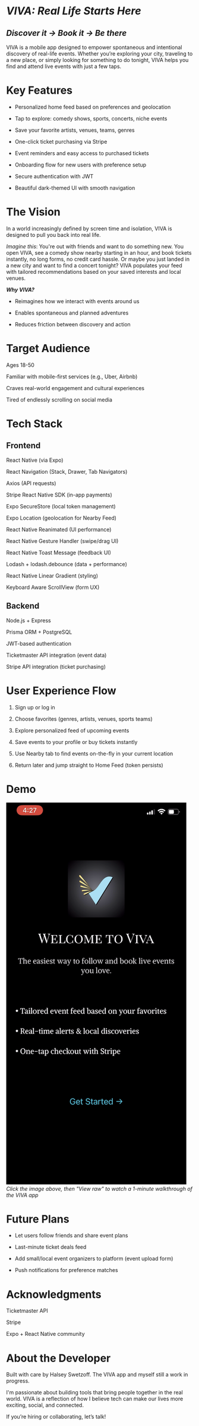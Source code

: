 # ***VIVA: Real Life Starts Here***

## *Discover it → Book it → Be there*

VIVA is a mobile app designed to empower spontaneous and intentional discovery of real-life events. Whether you’re exploring your city, traveling to a new place, or simply looking for something to do tonight, VIVA helps you find and attend live events with just a few taps.

# Key Features

- Personalized home feed based on preferences and geolocation

- Tap to explore: comedy shows, sports, concerts, niche events

- Save your favorite artists, venues, teams, genres

- One-click ticket purchasing via Stripe

- Event reminders and easy access to purchased tickets

- Onboarding flow for new users with preference setup

- Secure authentication with JWT

- Beautiful dark-themed UI with smooth navigation

# The Vision

In a world increasingly defined by screen time and isolation, VIVA is designed to pull you back into real life.

*Imagine this*: You're out with friends and want to do something new. You open VIVA, see a comedy show nearby starting in an hour, and book tickets instantly, no long forms, no credit card hassle. Or maybe you just landed in a new city and want to find a concert tonight? VIVA populates your feed with tailored recommendations based on your saved interests and local venues.

***Why VIVA?***

- Reimagines how we interact with events around us

- Enables spontaneous and planned adventures

- Reduces friction between discovery and action

# Target Audience

Ages 18-50

Familiar with mobile-first services (e.g., Uber, Airbnb)

Craves real-world engagement and cultural experiences

Tired of endlessly scrolling on social media

# Tech Stack

## Frontend

React Native (via Expo)

React Navigation (Stack, Drawer, Tab Navigators)

Axios (API requests)

Stripe React Native SDK (in-app payments)

Expo SecureStore (local token management)

Expo Location (geolocation for Nearby Feed)

React Native Reanimated (UI performance)

React Native Gesture Handler (swipe/drag UI)

React Native Toast Message (feedback UI)

Lodash + lodash.debounce (data + performance)

React Native Linear Gradient (styling)

Keyboard Aware ScrollView (form UX)
## Backend

Node.js + Express

Prisma ORM + PostgreSQL

JWT-based authentication

Ticketmaster API integration (event data)

Stripe API integration (ticket purchasing)

# User Experience Flow

1. Sign up or log in

2. Choose favorites (genres, artists, venues, sports teams)

3. Explore personalized feed of upcoming events

4. Save events to your profile or buy tickets instantly

5. Use Nearby tab to find events on-the-fly in your current location

6. Return later and jump straight to Home Feed (token persists)

# Demo

[![Watch the VIVA app demo](./assets/VIVAscreenshot.png)](./assets/viva-demo720.mp4)
*Click the image above, then "View raw" to watch a 1-minute walkthrough of the VIVA app*

<!-- ⚡ Getting Started (Local Dev)

# 1. Clone the repo
https://github.com/yourusername/viva-app.git

# 2. Install dependencies
cd viva-app
npm install

# 3. Start Expo server
npx expo start

Prerequisites

Expo Go installed on your iOS or Android device

API server running locally (Express + PostgreSQL)

.env file for backend config (API keys, database URL, etc.) -->

# Future Plans

- Let users follow friends and share event plans

- Last-minute ticket deals feed

- Add small/local event organizers to platform (event upload form)

- Push notifications for preference matches

# Acknowledgments

Ticketmaster API

Stripe

Expo + React Native community



# About the Developer

Built with care by Halsey Swetzoff. The VIVA app and myself still a work in progress.

I'm passionate about building tools that bring people together in the real world. VIVA is a reflection of how I believe tech can make our lives more exciting, social, and connected.

If you’re hiring or collaborating, let’s talk!
